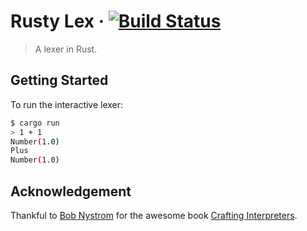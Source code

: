 # Rusty Lex · [![Build Status](https://travis-ci.org/aaronang/rustylox.svg?branch=master)](https://travis-ci.org/aaronang/rustylox)

>A lexer in Rust.

## Getting Started

To run the interactive lexer:

```bash
$ cargo run
> 1 + 1
Number(1.0)
Plus
Number(1.0)
```

## Acknowledgement

Thankful to [Bob Nystrom](https://twitter.com/munificentbob) for the awesome book [Crafting Interpreters](http://www.craftinginterpreters.com/).
